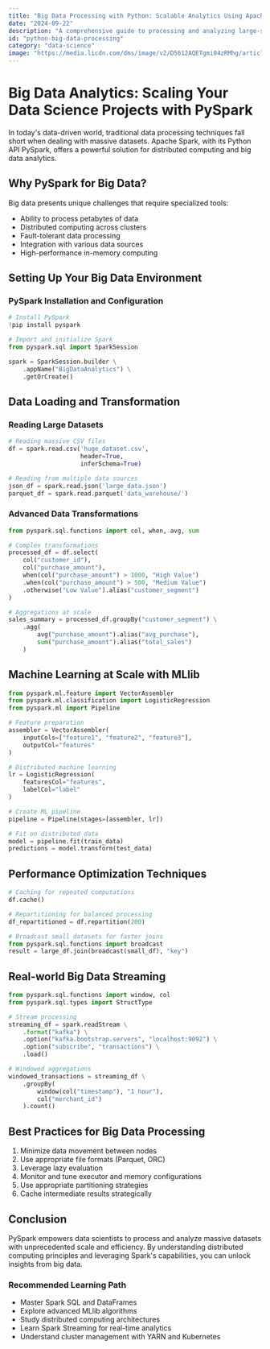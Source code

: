 ```yaml
---
title: "Big Data Processing with Python: Scalable Analytics Using Apache Spark"
date: "2024-09-22"
description: "A comprehensive guide to processing and analyzing large-scale datasets using PySpark and distributed computing"
id: "python-big-data-processing"
category: "data-science"
image: "https://media.licdn.com/dms/image/v2/D5612AQETgmi04zRMhg/article-cover_image-shrink_600_2000/article-cover_image-shrink_600_2000/0/1708696150136?e=2147483647&v=beta&t=GFPCE6w1UoXMhGT3DZChUBNLEjscA3WH1gl7ZPwGW_c"
---
```


# Big Data Analytics: Scaling Your Data Science Projects with PySpark

In today's data-driven world, traditional data processing techniques fall short when dealing with massive datasets. Apache Spark, with its Python API PySpark, offers a powerful solution for distributed computing and big data analytics.

## Why PySpark for Big Data?

Big data presents unique challenges that require specialized tools:

- Ability to process petabytes of data
- Distributed computing across clusters
- Fault-tolerant data processing
- Integration with various data sources
- High-performance in-memory computing

## Setting Up Your Big Data Environment

### PySpark Installation and Configuration

```python
# Install PySpark
!pip install pyspark

# Import and initialize Spark
from pyspark.sql import SparkSession

spark = SparkSession.builder \
    .appName("BigDataAnalytics") \
    .getOrCreate()
```

## Data Loading and Transformation

### Reading Large Datasets

```python
# Reading massive CSV files
df = spark.read.csv('huge_dataset.csv',
                    header=True,
                    inferSchema=True)

# Reading from multiple data sources
json_df = spark.read.json('large_data.json')
parquet_df = spark.read.parquet('data_warehouse/')
```

### Advanced Data Transformations

```python
from pyspark.sql.functions import col, when, avg, sum

# Complex transformations
processed_df = df.select(
    col("customer_id"),
    col("purchase_amount"),
    when(col("purchase_amount") > 1000, "High Value")
    .when(col("purchase_amount") > 500, "Medium Value")
    .otherwise("Low Value").alias("customer_segment")
)

# Aggregations at scale
sales_summary = processed_df.groupBy("customer_segment") \
    .agg(
        avg("purchase_amount").alias("avg_purchase"),
        sum("purchase_amount").alias("total_sales")
    )
```

## Machine Learning at Scale with MLlib

```python
from pyspark.ml.feature import VectorAssembler
from pyspark.ml.classification import LogisticRegression
from pyspark.ml import Pipeline

# Feature preparation
assembler = VectorAssembler(
    inputCols=["feature1", "feature2", "feature3"],
    outputCol="features"
)

# Distributed machine learning
lr = LogisticRegression(
    featuresCol="features",
    labelCol="label"
)

# Create ML pipeline
pipeline = Pipeline(stages=[assembler, lr])

# Fit on distributed data
model = pipeline.fit(train_data)
predictions = model.transform(test_data)
```

## Performance Optimization Techniques

```python
# Caching for repeated computations
df.cache()

# Repartitioning for balanced processing
df_repartitioned = df.repartition(200)

# Broadcast small datasets for faster joins
from pyspark.sql.functions import broadcast
result = large_df.join(broadcast(small_df), "key")
```

## Real-world Big Data Streaming

```python
from pyspark.sql.functions import window, col
from pyspark.sql.types import StructType

# Stream processing
streaming_df = spark.readStream \
    .format("kafka") \
    .option("kafka.bootstrap.servers", "localhost:9092") \
    .option("subscribe", "transactions") \
    .load()

# Windowed aggregations
windowed_transactions = streaming_df \
    .groupBy(
        window(col("timestamp"), "1 hour"),
        col("merchant_id")
    ).count()
```

## Best Practices for Big Data Processing

1. Minimize data movement between nodes
2. Use appropriate file formats (Parquet, ORC)
3. Leverage lazy evaluation
4. Monitor and tune executor and memory configurations
5. Use appropriate partitioning strategies
6. Cache intermediate results strategically

## Conclusion

PySpark empowers data scientists to process and analyze massive datasets with unprecedented scale and efficiency. By understanding distributed computing principles and leveraging Spark's capabilities, you can unlock insights from big data.

### Recommended Learning Path

- Master Spark SQL and DataFrames
- Explore advanced MLlib algorithms
- Study distributed computing architectures
- Learn Spark Streaming for real-time analytics
- Understand cluster management with YARN and Kubernetes
